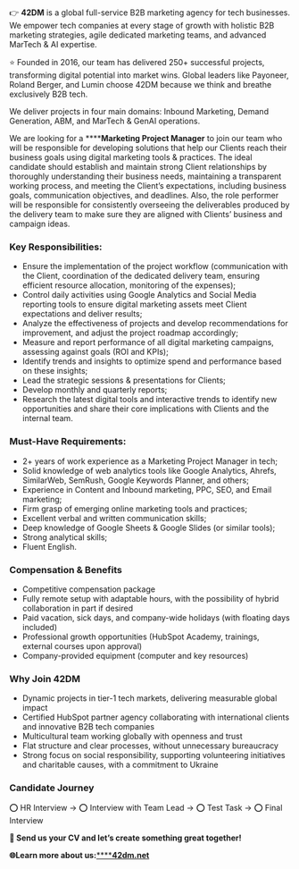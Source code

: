 👉 **42DM** is a global full-service B2B marketing agency for tech businesses.
We empower tech companies at every stage of growth with holistic B2B marketing
strategies, agile dedicated marketing teams, and advanced MarTech & AI
expertise.

⭐ Founded in 2016, our team has delivered 250+ successful projects,
transforming digital potential into market wins. Global leaders like Payoneer,
Roland Berger, and Lumin choose 42DM because we think and breathe exclusively
B2B tech.

We deliver projects in four main domains: Inbound Marketing, Demand
Generation, ABM, and MarTech & GenAI operations.

We are looking for a ******Marketing Project Manager** to join our team who
will be responsible for developing solutions that help our Clients reach their
business goals using digital marketing tools & practices. The ideal candidate
should establish and maintain strong Client relationships by thoroughly
understanding their business needs, maintaining a transparent working process,
and meeting the Client’s expectations, including business goals, communication
objectives, and deadlines. Also, the role performer will be responsible for
consistently overseeing the deliverables produced by the delivery team to make
sure they are aligned with Clients’ business and campaign ideas.

### Key Responsibilities:

  * Ensure the implementation of the project workflow (communication with the Client, coordination of the dedicated delivery team, ensuring efficient resource allocation, monitoring of the expenses);
  * Control daily activities using Google Analytics and Social Media reporting tools to ensure digital marketing assets meet Client expectations and deliver results;
  * Analyze the effectiveness of projects and develop recommendations for improvement, and adjust the project roadmap accordingly;
  * Measure and report performance of all digital marketing campaigns, assessing against goals (ROI and KPIs);
  * Identify trends and insights to optimize spend and performance based on these insights;
  * Lead the strategic sessions & presentations for Clients;
  * Develop monthly and quarterly reports;
  * Research the latest digital tools and interactive trends to identify new opportunities and share their core implications with Clients and the internal team.

### Must-Have Requirements:

  * 2+ years of work experience as a Marketing Project Manager in tech;
  * Solid knowledge of web analytics tools like Google Analytics, Ahrefs, SimilarWeb, SemRush, Google Keywords Planner, and others;
  * Experience in Content and Inbound marketing, PPC, SEO, and Email marketing;
  * Firm grasp of emerging online marketing tools and practices;
  * Excellent verbal and written communication skills;
  * Deep knowledge of Google Sheets & Google Slides (or similar tools);
  * Strong analytical skills;
  * Fluent English.

### Compensation & Benefits

  * Competitive compensation package
  * Fully remote setup with adaptable hours, with the possibility of hybrid collaboration in part if desired
  * Paid vacation, sick days, and company-wide holidays (with floating days included)
  * Professional growth opportunities (HubSpot Academy, trainings, external courses upon approval)
  * Company-provided equipment (computer and key resources)

### Why Join 42DM

  * Dynamic projects in tier-1 tech markets, delivering measurable global impact
  * Certified HubSpot partner agency collaborating with international clients and innovative B2B tech companies
  * Multicultural team working globally with openness and trust
  * Flat structure and clear processes, without unnecessary bureaucracy
  * Strong focus on social responsibility, supporting volunteering initiatives and charitable causes, with a commitment to Ukraine

### Candidate Journey

⭕ HR Interview → ⭕ Interview with Team Lead → ⭕ Test Task → ⭕ Final Interview

**📩 Send us your CV and let’s create something great together!**

**🌐Learn more about us:**[******42dm.net**](https://42dm.net/)